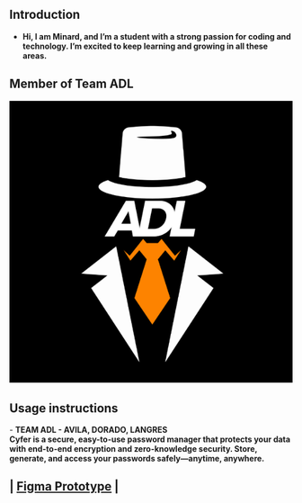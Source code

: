 <h2>Introduction</h2>

- <b>Hi, I am Minard, and I’m a student with a strong passion for coding and technology. I’m excited to keep learning and growing in all these areas.</b>
<h2>Member of Team ADL</h2>

![Team ADL](team-logo.png)

<h2>Usage instructions</h2>
- <b>TEAM ADL - AVILA, DORADO, LANGRES
<br>Cyfer is a secure, easy-to-use password manager that protects your data with end-to-end encryption and zero-knowledge security. Store, generate, and access your passwords safely—anytime, anywhere.</b>

<h2> | <a href="https://www.figma.com/design/pHAOW9XRJTtZFc4CsqkBm0/HCI?node-id=69-946&p=f&m=draw">Figma Prototype</a> | </h2>
